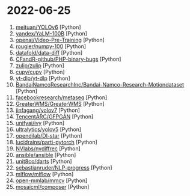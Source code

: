 # 2022-06-25

1. [meituan/YOLOv6](https://github.com/meituan/YOLOv6 "YOLOv6: a single-stage object detection framework dedicated to industrial applications.") [Python]
2. [yandex/YaLM-100B](https://github.com/yandex/YaLM-100B "Pretrained language model with 100B parameters") [Python]
3. [openai/Video-Pre-Training](https://github.com/openai/Video-Pre-Training "Video PreTraining (VPT): Learning to Act by Watching Unlabeled Online Videos") [Python]
4. [rougier/numpy-100](https://github.com/rougier/numpy-100 "100 numpy exercises (with solutions)") [Python]
5. [datafold/data-diff](https://github.com/datafold/data-diff "Efficiently diff rows across two different databases.") [Python]
6. [CFandR-github/PHP-binary-bugs](https://github.com/CFandR-github/PHP-binary-bugs "PHP binary bugs advisory") [Python]
7. [zulip/zulip](https://github.com/zulip/zulip "Zulip server and web app—powerful open source team chat") [Python]
8. [cupy/cupy](https://github.com/cupy/cupy "NumPy & SciPy for GPU") [Python]
9. [yt-dlp/yt-dlp](https://github.com/yt-dlp/yt-dlp "A youtube-dl fork with additional features and fixes") [Python]
10. [BandaiNamcoResearchInc/Bandai-Namco-Research-Motiondataset](https://github.com/BandaiNamcoResearchInc/Bandai-Namco-Research-Motiondataset "This repository provides motion datasets collected by Bandai Namco Research Inc") [Python]
11. [facebookresearch/metaseq](https://github.com/facebookresearch/metaseq "Repo for external large-scale work") [Python]
12. [GreaterWMS/GreaterWMS](https://github.com/GreaterWMS/GreaterWMS "This Inventory management system is the currently Ford Asia Pacific after-sales logistics warehousing supply chain process . After I leave Ford , I start this project . In order to help some who need it . OneAPP Type . Support scanner PDA, mobile APP, desktop exe, website as well .") [Python]
13. [jinfagang/yolov7](https://github.com/jinfagang/yolov7 "🔥🔥🔥🔥 YOLO with Transformers and Instance Segmentation, with TensorRT acceleration! 🔥🔥🔥") [Python]
14. [TencentARC/GFPGAN](https://github.com/TencentARC/GFPGAN "GFPGAN aims at developing Practical Algorithms for Real-world Face Restoration.") [Python]
15. [unifyai/ivy](https://github.com/unifyai/ivy "The Unified Machine Learning Framework") [Python]
16. [ultralytics/yolov5](https://github.com/ultralytics/yolov5 "YOLOv5 🚀 in PyTorch > ONNX > CoreML > TFLite") [Python]
17. [opendilab/DI-star](https://github.com/opendilab/DI-star "OpenDILab Decision AI in StarCraftII") [Python]
18. [lucidrains/parti-pytorch](https://github.com/lucidrains/parti-pytorch "Implementation of Parti, Google's pure attention-based text-to-image neural network, in Pytorch") [Python]
19. [NVlabs/nvdiffrec](https://github.com/NVlabs/nvdiffrec "Official code for the CVPR 2022 (oral) paper Extracting Triangular 3D Models, Materials, and Lighting From Images.") [Python]
20. [ansible/ansible](https://github.com/ansible/ansible "Ansible is a radically simple IT automation platform that makes your applications and systems easier to deploy and maintain. Automate everything from code deployment to network configuration to cloud management, in a language that approaches plain English, using SSH, with no agents to install on remote systems. https://docs.ansible.com.") [Python]
21. [unit8co/darts](https://github.com/unit8co/darts "A python library for easy manipulation and forecasting of time series.") [Python]
22. [sebastianruder/NLP-progress](https://github.com/sebastianruder/NLP-progress "Repository to track the progress in Natural Language Processing (NLP), including the datasets and the current state-of-the-art for the most common NLP tasks.") [Python]
23. [mlflow/mlflow](https://github.com/mlflow/mlflow "Open source platform for the machine learning lifecycle") [Python]
24. [open-mmlab/mmcv](https://github.com/open-mmlab/mmcv "OpenMMLab Computer Vision Foundation") [Python]
25. [mosaicml/composer](https://github.com/mosaicml/composer "train neural networks up to 7x faster") [Python]
